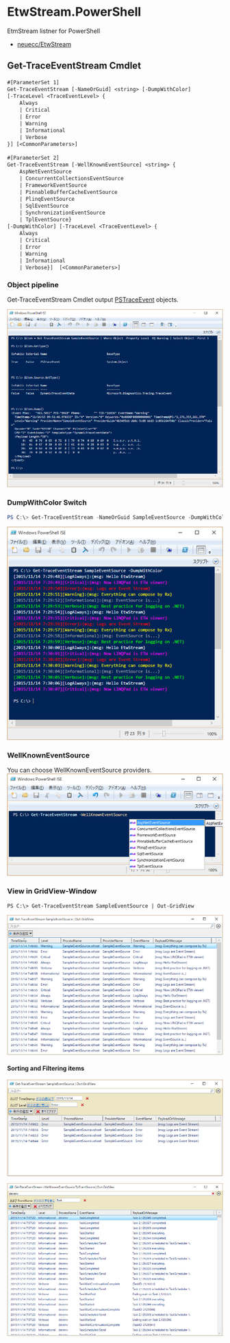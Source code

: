 # EtwStream.PowerShell
EtmStream listner for PowerShell
- [neuecc/EtwStream](https://github.com/neuecc/EtwStream)

## Get-TraceEventStream Cmdlet

```
#[ParameterSet 1]
Get-TraceEventStream [-NameOrGuid] <string> [-DumpWithColor]
[-TraceLevel <TraceEventLevel> {
    Always
    | Critical
    | Error
    | Warning
    | Informational
    | Verbose
}] [<CommonParameters>]

#[ParameterSet 2]
Get-TraceEventStream [-WellKnownEventSource] <string> {
    AspNetEventSource
    | ConcurrentCollectionsEventSource
    | FrameworkEventSource
    | PinnableBufferCacheEventSource
    | PlinqEventSource
    | SqlEventSource
    | SynchronizationEventSource
    | TplEventSource}
[-DumpWithColor] [-TraceLevel <TraceEventLevel> {
    Always
    | Critical
    | Error
    | Warning
    | Informational
    | Verbose}]  [<CommonParameters>]
```

### Object pipeline
Get-TraceEventStream Cmdlet output [PSTraceEvent](https://github.com/pierre3/EtwStream.PowerShell/blob/master/EtwStream.PowerShell/PSTraceEvent.cs) objects.

![PSEventSource](https://raw.githubusercontent.com/pierre3/Images/master/EtwStreamPS_PSTraceEvent.png)

### DumpWithColor Switch

```ps1
PS C:\> Get-TraceEventStream -NameOrGuid SampleEventSource -DumpWithColor
```
![DumpWithColor](https://raw.githubusercontent.com/pierre3/Images/master/EtwStreamPS_DumpWithColor.png)

### WellKnownEventSource
You can choose WellKnownEventSource providers.
![WellKnownEventSource](https://raw.githubusercontent.com/pierre3/Images/master/EtwStreamPS_WellKnownEventSource.png)

### View in GridView-Window

```
PS C:\> Get-TraceEventStream SampleEventSource | Out-GridView
```

![](https://raw.githubusercontent.com/pierre3/Images/master/EtwStreamPS_Out-GridView.png)

#### Sorting and Filtering items

![](https://raw.githubusercontent.com/pierre3/Images/master/EtwStreamPS_Out-GridView_filter.png)

![](https://raw.githubusercontent.com/pierre3/Images/master/EtwStreamPS_Out-GridView_filter2.png)
